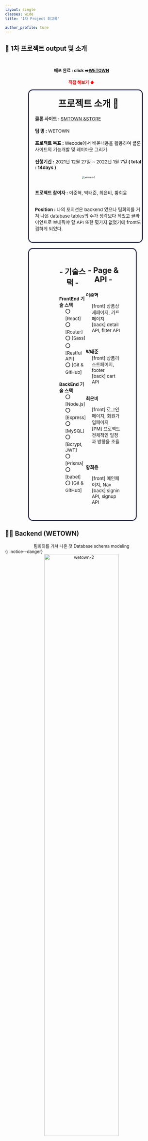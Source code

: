 ```yaml
---
layout: single
classes: wide
title: '1차 Project 회고록'

author_profile: ture
---
```


## 📑 1차 프로젝트 output 및 소개

<br>
<center><p style="font-weight:bold">배포 완료 : click ➡️<a href="http://13.125.235.62:3000/" target="_blank" >WETOWN</a> </p></center>

<center><p style="font-weight:bold; color:red;">직접 해보기 ⬆️</p></center>

<div style="border: 3px solid #222441; padding-left:20px; border-radius:15px; width:70%; margin-left:15%; font-size:15px">
<br>
<center><div style="font-weight:bold; font-size:30px;">프로젝트 소개 🎥</div></center>
<br>
<span style="font-weight:bold">클론 사이트 : </span> <span><a href="https://smtownandstore.com/?utm_source=google&utm_medium=cpc&utm_campaign=pc&utm_content=%ED%99%95%EC%9E%A5_%ED%95%9C%EA%B5%AD&utm_term=SMTOWN&gclid=CjwKCAiA5t-OBhByEiwAhR-hm78q-9TO-Opb7ndK0lDUKdN0XgyvlJcYvsdA2u_COQk89r8F4IFBVhoCR3kQAvD_BwE" target="_blank"> SMTOWN &STORE</a></span><br>
<br>
<span style="font-weight:bold">팀 명 : </span><span> WETOWN</span><br>
<br>
<span style="font-weight:bold">프로젝트 목표 : </span><span> Wecode에서 배운내용을 활용하여 클론 사이트의 기능개발 및 레이아웃 그리기</span><br>
<br>
<span style="font-weight:bold">진행기간 : </span><span> 2021년 12월 27일 ~ 2022년 1월 7일</span> <span style="font-weight:bold">( total : 14days )</span> 
<br>
<br>
<center><img src="../images/2021-10-27-first/wetown-1.png" alt="wetown-1" style="zoom:50%;" /></center>
<br>

<span style="font-weight:bold">프로젝트 참여자 : </span><span> 이준혁, 박태준, 최은비, 황희윤</span>
<br><br>

<span style="font-weight:bold">Position : </span><span> 나의 포지션은 backend 였으나 팀회의를 거쳐 나온 database tables의 수가 생각보다 적었고 클라이언트로 보내줘야 할 API 또한 몇가지 없었기에 front도 겸하게 되었다.</span>
<br><br>

</div>
<br>

<div style="display:flex; justify-content:space-between; border: 3px solid #222441; padding-top:30px; border-radius:15px;font-size:15px; width:70%; margin-left:15%;">
  <div style = "margin-left:100px">
  <center><p style="font-weight:bold; font-size:25px">- 기술스택 -</p></center>
 <span style="font-weight:bold">FrontEnd 기술 스택  </span><span><div style="display:flex; flex-direction: column; margin-left:20px ">
<span>⭕ [React]</span><span>⭕ [Router]</span><span>⭕ [Sass]</span><span>⭕ [Restful API]</span><span>⭕ [Git & GitHub]</span>

  </div></span><br>
  <span style="font-weight:bold">BackEnd 기술 스택  </span><span><div style="display:flex; flex-direction: column; margin-left:20px ">
<span>⭕ [Node.js]</span><span>⭕ [Express]</span><span>⭕ [MySQL]</span><span>⭕ [Bcrypt, JWT]</span><span>⭕ [Prisma]</span><span>⭕ [babel]</span><span>⭕ [Git & GitHub]</span>

  </div></span><br>
  </div>

  <div style = "margin-right:50px">
    <center><p style="font-weight:bold; font-size:25px">- Page & API -</p></center>

<span style="font-weight:bold">이준혁 </span><span><div style="display:flex; flex-direction: column; margin-left:20px ">
<span>[front] 상품상세페이지, 카트페이지</span><span>[back] detail API, filter API</span>

  </div></span><br>
  <span style="font-weight:bold">박태준  </span><span><div style="display:flex; flex-direction: column; margin-left:20px ">
  <span>[front] 상품리스트페이지, footer</span><span>[back] cart API</span>

  </div></span><br>

<span style="font-weight:bold">최은비 </span><span><div style="display:flex; flex-direction: column; margin-left:20px ">
<span>[front] 로그인페이지, 회원가입페이지</span><span>[PM] 프로젝트 전체적인 일정과 방향을 조율</span>

  </div></span><br>

<span style="font-weight:bold">황희윤 </span><span><div style="display:flex; flex-direction: column; margin-left:20px ">
<span>[front] 메인페이지, Nav</span><span>[back] signin API, signup API</span>

  </div></span><br>

  </div>
</div>

## 🧑‍💻 Backend (WETOWN)

<center>팀회의를 거쳐 나온 첫 Database schema modeling</center>
{: .notice--danger}

<center><img src="../images/2021-10-27-first/wetown-2.png" alt="wetown-2" style="width:70%;" /></center>
<br>

<center>리팩토링을 하며 가장 재밌었던 코드</center>
{: .notice--danger}

<center><img src="../images/2021-10-27-first/wetown-3.gif" alt="wetown-3" style="border: 3px solid #222441; width:70%;" /></center>
<br>

```java
const productFilter = async (
  category,
  is_subcategory,
  subcategory,
  sortMethod
) => {
  return await prisma.$queryRaw`
    SELECT
      products.id,
      eng_name,
      price,
      is_new,
      sale_rate,
      categories.name as cate_name,
      subcategories.name as subcate_name,
      url
    FROM
      products
    JOIN
      categories on category_id = categories.id
    JOIN
      images on products.id = images.product_id
    JOIN
      subcategories on subcategories.id = subcategory_id
    WHERE
      if(${is_subcategory},
        categories.name = ${category} and subcategories.name = ${subcategory} and images.is_main = true,
        categories.name = ${category} and  images.is_main = true)
    ORDER BY
      case WHEN ${sortMethod} = 1 then created_at end ASC,
      case WHEN ${sortMethod} = 2 then eng_name end ASC,
      case WHEN ${sortMethod} = 3 then price end ASC,
      case WHEN ${sortMethod} = 4 then price end DESC;
  `;
};
```

<div>
  <div>
   
  </div>
  <div>
    <p>원래는 API 주소를 category, subcategory 각각 사용하였는데 멘토님이 하나로 합쳐보라고 하였다.</p>
    <p>그래서 subcategory값과 sortMethod값을 Query String으로 받았고 category값은 Path Variable로 받았다.</p>
    <p>subcategory값의 유무에 따라 클라이언트에 주는 데이터를 달리하였고</p>
    <p>order by에 case문을 주어 sortMethod값에 따라 정렬기준을 주었다.</p>
    <p>처음의 방대한 양의 코드가 리팩토링 후 확 줄어든것을 보니 뿌듯하다.</p>
  </div>
</div>

## 🧑‍💻 Front (WETOWN)

<center>디테일페이지와 카트페이지를 맡았고 최대한 똑같이 그리고 기능또한 90%정도로 구현하였다.</center>
{: .notice--danger}

<center><img src="../images/2021-10-27-first/wetown-5.gif" alt="wetown-2" /></center>
<br>

<center>여러가지 재밌는 코드들이 있었지만 카트페이지의 각 상품의 수량부분을 useState의 배열로 담아 처리하는 코드를 짤때 가장 재밌었다.</center>
{: .notice--danger}

<img src="../images/2021-10-27-first/wetown-5.png" alt="wetown-2" />
<img src="../images/2021-10-27-first/wetown-6.png" alt="wetown-2" />

<p>DB의 carts 테이블에 저장되어있는 각 상품의 수량을 fetch함수로 불러올때 </p>
<p>map을 돌려 productQuantity state에 담아 보관한다.</p>
<p>CartList 컴포넌트에서 사용된 button을 클릭시에 상품의 수량이 개별적으로 바뀌어야하는데</p>
<p>이때 productQuantity를 Spread Opertor를 통해 레퍼런스를 끊어 copy하여 해당 인덱스번째의 값만 바꾸어 set시킨다</p>

<center>front쪽을 하다보니 좀 더 클라이언트가 사용하기 쉬운 모양으로 API를 만들어야함을 느꼈고 버튼 하나하나에 hover등 디테일이 살아있어야지만 위화감을 느끼지않는것을 알게되었다.</center>
{: .notice--info}

## 🧑 협업 Git & Github

**Communication 스택**

<center> Slack <img src="../images/2021-10-27-first/wetown-9.png" alt="wetown-7" style=" width:30px; height:30px;"/> & Github <img src="../images/2021-10-27-first/wetown-10.png" alt="wetown-7" style=" width:30px; height:30px;"/> & Notion<img src="../images/2021-10-27-first/wetown-11.png" alt="wetown-7" style=" width:40px; height:40px;"/></center>

<br>

  <div class="container" style="  width: 850px;margin: 0 auto; position:relative">
    <div class="album" style="  height: 850px; width: 850px; overflow: hidden; border: 1px solid #222441;">
      <div class="images" style="  position: relative;display: flex; height: 850px; transition: 0.5s;">
        <img src="../images/2021-10-27-first/wetown-7.png" alt="wetown-7" style="width: 850px; object-fit: contain;" />
        <img src="../images/2021-10-27-first/wetown-8.png" alt="wetown-8" style="width: 850px; object-fit: contain;" />
        <img src="../images/2021-10-27-first/wetown-12.png" alt="wetown-8" style="width: 850px; object-fit: contain;" />
        <img src="../images/2021-10-27-first/wetown-13.png" alt="wetown-8" style="width: 850px; object-fit: contain;" />
        <img src="../images/2021-10-27-first/wetown-14.png" alt="wetown-8" style="width: 850px; object-fit: contain;" />
        <img src="../images/2021-10-27-first/wetown-15.png" alt="wetown-8" style="width: 850px; object-fit: contain;" />
      </div>
    </div>
  <button class="prev" style="position: absolute; top:50%; left:-7%; width:40px; height:40px"><</button>
  <button class="next" style="position: absolute; top:50%; right:-7%; width:40px; height:40px;">></button>
  </div>

<script>
let curPos = 0;
let postion = 0;
const IMAGE_WIDTH = 100;
const prevBtn = document.querySelector(".prev")
const nextBtn = document.querySelector(".next")
const images = document.querySelector(".images")
 
function prev(){
  if(curPos > 0){
    nextBtn.removeAttribute("disabled")
    postion += IMAGE_WIDTH;
    images.style.transform = `translateX(${postion}%)`;
    curPos = curPos - 1;
  }
  if(curPos == 0){
    prevBtn.setAttribute('disabled', 'true')
  }
}
function next(){
  if(curPos < 5){
    prevBtn.removeAttribute("disabled")
    postion -= IMAGE_WIDTH;
    images.style.transform = `translateX(${postion}%)`;
    curPos = curPos + 1;
  }
  if(curPos == 5){
    nextBtn.setAttribute('disabled', 'true')
  }
}
 
function init(){
  prevBtn.setAttribute('disabled', 'true')
  prevBtn.addEventListener("click", prev)
  nextBtn.addEventListener("click", next)
}
 
init();
 </script>

<br>

<center><span style="font-weight:bold">협업을 진행하며 깨달은점 및 좋은점</span></center>
<br>

🔹 코드리뷰를 받으며 내가 몰랐던것들, 깜빡했던것들 등 다양한 리뷰를 받아 업그레이드 되는 code를 맛볼수있다.

🔹 나와는 다른생각을 갖고 짠 새로운 code를 경험할 수 있다.

🔹 시간약속을 잘지키는것이 정말 중요하고 그 사람에 대한 신뢰도를 결정짓는다는 것을 느끼게되었다.

🔹 내 코드를 내가 리뷰하며 어느부분은 이해가 잘되고 어느부분은 어렵다는것을 알게됐고 코드를 간결하게 짜는것 보다 남들이 봤을때 이해하기 쉽게 쓰게 되었다.

## 🧑 회고

<br>

팀원 모두 프로젝트 경험이 전무하기 때문에 초반에 고생을 좀 하였다.

하지만 팀원분들이 모두 온화한 성격을 가지고 계신탓인지 분위기 만큼은 좋았고

다른팀들에 비해 의견충돌도 거의 없었다.

( 첫 프로젝트라 욕심부리지말고 기본에만 충실하자라는 생각으로 회의를 해서 그런가? )

모두들 잘해주었고 문제없이 진행되고 있었다.

<br>

하지만 그 순간이 태풍이 눈이었을까...

back은 코드가 깔끔하게 잘짜져서 곧 바로 커밋, 푸쉬를 하였지만

front는 코드가 더럽고 알아보기 힘들것 같아 내선에서 약간의 리팩토링을 거치고 커밋을 한다는게

하루..이틀..일주일이 지나도록 한번도 커밋을 하지 않고 있었던 것이다.

그제서야 내가한것을 푸시하기 위해 develop 브랜치에서 pull을 받았는데 충돌이 났고

pull, branch 등 Git에 대해 제대로된 숙지를 못하고 있던 나는 이것저것 시도해보다

일주일치의 파일이 통째로 사라지게 되었다..

<br>

눈앞이 캄캄해졌고 현실을 받아들이기 어려웠지만

팀원들에게 너무 미안한 마음에 초인적인 스피드로 다시 그리기 시작했다.

백업파일의 필요성을 뼈저리게 느꼈고 결국 그 날 밤을 새워 똑같이 다시 구현해냈다.

<br>

근데 오히려 실수를 하고 나니 좋은점들이 더 많이 파생되었다.

그 날 이후 기능단위로 커밋을 무조건하였고 노트북을 닫기전에는 backup파일을 만들어 두는것이 습관화 되었다.

또한 손이 빨리지게 되었고 Git에 대해 제대로 숙지가 되었다. ( 모를땐 신중하게 대처하는건 덤 )

<br>

이번 프로젝트를 통해 정말 많은것을 얻게되었고

함께한 태준님, 은비님, 희윤님 모두 잘해주셔서 고맙습니다.

감사합니다
